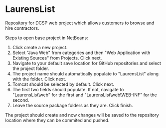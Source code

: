 LaurensList
===========

Repository for DCSP web project which allows customers to browse and hire contractors.


Steps to open base project in NetBeans:

1. Click create a new project.
2. Select "Java Web" from categories and then "Web Application with Existing Sources" from Projects. Click next.
3. Navigate to your default save location for GitHub repositories and select the project folder.
4. The project name should automatically populate to "LaurensList" along with the folder. Click next.
5. Tomcat should be selected by default. Click next.
6. The first two fields should populate. If not, navigate to "LaurensList\web" for the first and "LaurensList\web\WEB-INF" for the second.
7. Leave the source package folders as they are. Click finish.

The project should create and now changes will be saved to the repository location where
they can be commited and pushed.

